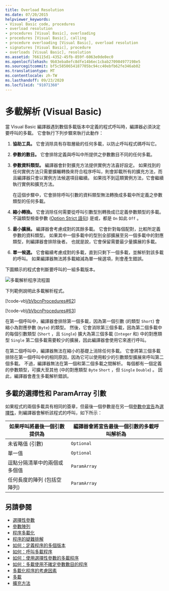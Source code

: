 ```yaml
---
title: Overload Resolution
ms.date: 07/20/2015
helpviewer_keywords:
- Visual Basic code, procedures
- overload resolution
- procedures [Visual Basic], overloading
- procedures [Visual Basic], calling
- procedure overloading [Visual Basic], overload resolution
- signatures [Visual Basic], procedure
- overloads [Visual Basic], resolution
ms.assetid: 766115d1-4352-45fb-859f-6063e0de0ec0
ms.openlocfilehash: 9b83eba8efc8dfe14b6ec1cbab270984977198e5
ms.sourcegitcommit: bf5c5850654187705bc94cc40ebfb62fe346ab02
ms.translationtype: MT
ms.contentlocale: zh-TW
ms.lasthandoff: 09/23/2020
ms.locfileid: "91071360"
---
```

# <a name="overload-resolution-visual-basic"></a>多載解析 (Visual Basic)

當 Visual Basic 編譯器遇到數個多載版本中定義的程式呼叫時，編譯器必須決定要呼叫的多載。 它會執行下列步驟來執行此動作：  
  
1. **協助工具。** 它會消除具有存取層級的任何多載，以防止呼叫程式碼呼叫它。  
  
2. **參數的數目。** 它會排除定義與呼叫中所提供之參數數目不同的任何多載。  
  
3. **參數資料類型。** 編譯器會針對擴充方法提供實例方法喜好設定。 如果找到的任何實例方法只需要擴輾轉換來符合程序呼叫，則會卸載所有的擴充方法，而且編譯器只會以實例方法候選項目繼續。 如果找不到這類實例方法，它會繼續執行實例和擴充方法。  
  
     在這個步驟中，它會排除呼叫引數的資料類型無法轉換成多載中所定義之參數類型的任何多載。  
  
4. **縮小轉換。** 它會消除任何需要從呼叫引數型別轉換成已定義參數類型的多載。 不論類型檢查參數 ([Option Strict 語句](../../../language-reference/statements/option-strict-statement.md)) 是或，都是 `On` 如此 `Off` 。  
  
5. **最小擴展。** 編譯器會考慮成對的其餘多載。 它會針對每個配對，比較所定義參數的資料類型。 如果其中一個多載中的型別全部擴展至另一個多載中的對應類型，則編譯器會排除後者。 也就是說，它會保留需要最少量擴展的多載。  
  
6. **單一候選。** 它會繼續考慮成對的多載，直到只剩下一個多載，並解析對該多載的呼叫。 如果編譯器無法將多載縮減為單一候選項，則會產生錯誤。  
  
 下圖顯示的程式會判斷要呼叫的一組多載版本。  
  
 ![多載解析程序流程圖](./media/overload-resolution/determine-overloaded-version.gif "在多載版本之間解析")
  
 下列範例說明此多載解析程式。  
  
 [!code-vb[VbVbcnProcedures#62](~/samples/snippets/visualbasic/VS_Snippets_VBCSharp/VbVbcnProcedures/VB/Class1.vb#62)]  
  
 [!code-vb[VbVbcnProcedures#63](~/samples/snippets/visualbasic/VS_Snippets_VBCSharp/VbVbcnProcedures/VB/Class1.vb#63)]  
  
 在第一個呼叫中，編譯器會排除第一個多載，因為第一個引數 (的類型 `Short`) 會縮小為對應參數 (`Byte`) 的類型。 然後，它會消除第三個多載，因為第二個多載中的每個引數類型 (`Short` ，且 `Single`) 擴大為第三個多載 (`Integer` 和) 中的對應類型 `Single` 第二個多載需要較少的擴展，因此編譯器會使用它來進行呼叫。  
  
 在第二個呼叫中，編譯器無法在縮小的基礎上消除任何多載。 它會將第三個多載排除在第一個呼叫中的相同原因，因為它可以使用較少的引數類型擴展來呼叫第二個多載。 不過，編譯器無法在第一個和第二個多載之間解析。 每個都有一個定義的參數類型，可擴大至其他 (中的對應類型 `Byte` `Short` ，但 `Single` `Double`) 。 因此，編譯器會產生多載解析錯誤。  
  
## <a name="overloaded-optional-and-paramarray-arguments"></a>多載的選擇性和 ParamArray 引數  

 如果程式的兩個多載具有相同的簽章，但最後一個參數是在另一個[參數中宣告](../../../language-reference/modifiers/paramarray.md)為[選擇性](../../../language-reference/modifiers/optional.md)，則編譯器會解析該程式的呼叫，如下所示：  
  
|如果呼叫將最後一個引數提供為|編譯器會將宣告最後一個引數的多載呼叫解析為|  
|---|---|  
|未省略值 (引數) |`Optional`|  
|單一值|`Optional`|  
|逗點分隔清單中的兩個或多個值|`ParamArray`|  
|任何長度的陣列 (包括空陣列) |`ParamArray`|  
  
## <a name="see-also"></a>另請參閱

- [選擇性參數](./optional-parameters.md)
- [參數陣列](./parameter-arrays.md)
- [程序多載化](./procedure-overloading.md)
- [程序的疑難排解](./troubleshooting-procedures.md)
- [如何：定義程序的多個版本](./how-to-define-multiple-versions-of-a-procedure.md)
- [如何：呼叫多載程序](./how-to-call-an-overloaded-procedure.md)
- [如何：使用選擇性參數的多載程序](./how-to-overload-a-procedure-that-takes-optional-parameters.md)
- [如何：多載使用不確定參數數目的程序](./how-to-overload-a-procedure-that-takes-an-indefinite-number-of-parameters.md)
- [多載化程序的考慮因素](./considerations-in-overloading-procedures.md)
- [多載](../../../language-reference/modifiers/overloads.md)
- [擴充方法](./extension-methods.md)
